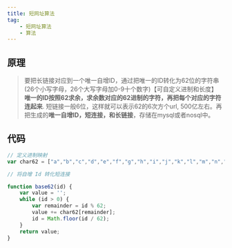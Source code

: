 ```yaml
---
title: 短网址算法
tag: 
	- 短网址算法
	- 算法
---
```


## 原理

> 要把长链接对应到一个唯一自增ID，通过把唯一的ID转化为62位的字符串(26个小写字母，26个大写字母加0-9十个数字)【可自定义进制和长度】
> **唯一的ID按照62求余，求余数对应的62进制的字符，再把每个对应的字符连起来**. 短链接一般6位，这样就可以表示62的6次方个url, 500亿左右。再把生成的**唯一自增ID，短连接，和长链接**，存储在mysql或者nosql中。

<!-- more -->

## 代码

~~~javascript
// 定义进制映射
var char62 = ["a","b","c","d","e","f","g","h","i","j","k","l","m","n","o","p","q","r","s","t","u","v","w","x","y","z","0","1","2","3","4","5","6","7","8","9","A","B","C","D","E","F","G","H","I","J","K","L","M","N","O","P","Q","R","S","T","U","V","W","X","Y","Z”]

// 将自增 Id 转化短连接

function base62(id) {
    var value = '';
    while (id > 0) {
        var remainder = id % 62;
        value += char62[remainder];
        id = Math.floor(id / 62);
    }
    return value;
}
~~~
